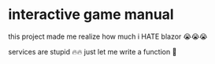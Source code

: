 # interactive game manual

this project made me realize how much i HATE blazor 😭😭😭

services are stupid 🔥🔥 just let me write a function 🥀

